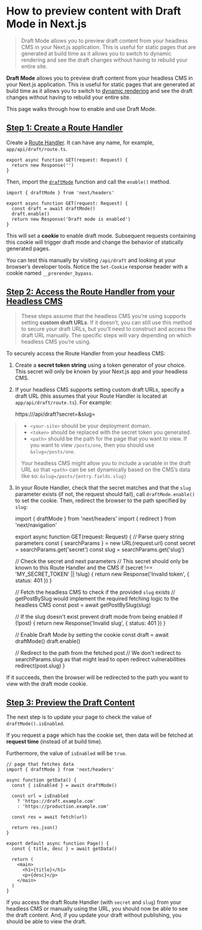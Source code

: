 # How to preview content with Draft Mode in Next.js

> Draft Mode allows you to preview draft content from your headless CMS in your Next.js application. This is useful for static pages that are generated at build time as it allows you to switch to dynamic rendering and see the draft changes without having to rebuild your entire site.



**Draft Mode** allows you to preview draft content from your headless CMS in your Next.js application. This is useful for static pages that are generated at build time as it allows you to switch to [dynamic rendering](about:/docs/app/getting-started/partial-prerendering#dynamic-rendering) and see the draft changes without having to rebuild your entire site.

This page walks through how to enable and use Draft Mode.

## [Step 1: Create a Route Handler](#step-1-create-a-route-handler)

Create a [Route Handler](/docs/app/building-your-application/routing/route-handlers). It can have any name, for example, `app/api/draft/route.ts`.

    export async function GET(request: Request) {
      return new Response('')
    }

Then, import the [`draftMode`](/docs/app/api-reference/functions/draft-mode) function and call the `enable()` method.

    import { draftMode } from 'next/headers'
     
    export async function GET(request: Request) {
      const draft = await draftMode()
      draft.enable()
      return new Response('Draft mode is enabled')
    }

This will set a **cookie** to enable draft mode. Subsequent requests containing this cookie will trigger draft mode and change the behavior of statically generated pages.

You can test this manually by visiting `/api/draft` and looking at your browser’s developer tools. Notice the `Set-Cookie` response header with a cookie named `__prerender_bypass`.

## [Step 2: Access the Route Handler from your Headless CMS](#step-2-access-the-route-handler-from-your-headless-cms)

> These steps assume that the headless CMS you’re using supports setting **custom draft URLs**. If it doesn’t, you can still use this method to secure your draft URLs, but you’ll need to construct and access the draft URL manually. The specific steps will vary depending on which headless CMS you’re using.

To securely access the Route Handler from your headless CMS:

1.  Create a **secret token string** using a token generator of your choice. This secret will only be known by your Next.js app and your headless CMS.
2.  If your headless CMS supports setting custom draft URLs, specify a draft URL (this assumes that your Route Handler is located at `app/api/draft/route.ts`). For example:

    https://<your-site>/api/draft?secret=<token>&slug=<path>

> *   `<your-site>` should be your deployment domain.
> *   `<token>` should be replaced with the secret token you generated.
> *   `<path>` should be the path for the page that you want to view. If you want to view `/posts/one`, then you should use `&slug=/posts/one`.
> 
> Your headless CMS might allow you to include a variable in the draft URL so that `<path>` can be set dynamically based on the CMS’s data like so: `&slug=/posts/{entry.fields.slug}`

3.  In your Route Handler, check that the secret matches and that the `slug` parameter exists (if not, the request should fail), call `draftMode.enable()` to set the cookie. Then, redirect the browser to the path specified by `slug`:

    import { draftMode } from 'next/headers'
    import { redirect } from 'next/navigation'
     
    export async function GET(request: Request) {
      // Parse query string parameters
      const { searchParams } = new URL(request.url)
      const secret = searchParams.get('secret')
      const slug = searchParams.get('slug')
     
      // Check the secret and next parameters
      // This secret should only be known to this Route Handler and the CMS
      if (secret !== 'MY_SECRET_TOKEN' || !slug) {
        return new Response('Invalid token', { status: 401 })
      }
     
      // Fetch the headless CMS to check if the provided `slug` exists
      // getPostBySlug would implement the required fetching logic to the headless CMS
      const post = await getPostBySlug(slug)
     
      // If the slug doesn't exist prevent draft mode from being enabled
      if (!post) {
        return new Response('Invalid slug', { status: 401 })
      }
     
      // Enable Draft Mode by setting the cookie
      const draft = await draftMode()
      draft.enable()
     
      // Redirect to the path from the fetched post
      // We don't redirect to searchParams.slug as that might lead to open redirect vulnerabilities
      redirect(post.slug)
    }

If it succeeds, then the browser will be redirected to the path you want to view with the draft mode cookie.

## [Step 3: Preview the Draft Content](#step-3-preview-the-draft-content)

The next step is to update your page to check the value of `draftMode().isEnabled`.

If you request a page which has the cookie set, then data will be fetched at **request time** (instead of at build time).

Furthermore, the value of `isEnabled` will be `true`.

    // page that fetches data
    import { draftMode } from 'next/headers'
     
    async function getData() {
      const { isEnabled } = await draftMode()
     
      const url = isEnabled
        ? 'https://draft.example.com'
        : 'https://production.example.com'
     
      const res = await fetch(url)
     
      return res.json()
    }
     
    export default async function Page() {
      const { title, desc } = await getData()
     
      return (
        <main>
          <h1>{title}</h1>
          <p>{desc}</p>
        </main>
      )
    }

If you access the draft Route Handler (with `secret` and `slug`) from your headless CMS or manually using the URL, you should now be able to see the draft content. And, if you update your draft without publishing, you should be able to view the draft.
